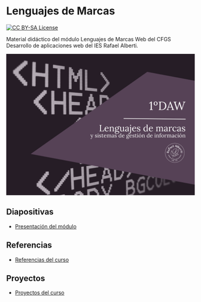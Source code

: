 # Lenguajes de Marcas

<section>
<p>
  <a href="LICENSE">
      <img src="https://img.shields.io/badge/License-CC%20BY--SA%204.0-lightgrey.svg?longCache=true" alt="CC BY-SA License">
    </a>
</p>

Material didáctico del módulo Lenguajes de Marcas Web del CFGS Desarrollo de aplicaciones web del IES Rafael Alberti.

<p align="center">
  <img src="logos/Portada-LMSGI.png" alt="Cover Diseño de Interfaces Web">
</p>
</section>

## Diapositivas

- [Presentación del módulo](https://envasador.github.io/LMSGI/slides/#)

## Referencias

- [Referencias del curso](https://envasador.github.io/LMSGI/docs/referencias)

## Proyectos
- [Proyectos del curso](https://envasador.github.io/LMSGI/docs/#)
